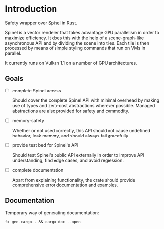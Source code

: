 # Introduction

Safety wrapper over [Spinel] in Rust.

Spinel is a vector renderer that takes advantage GPU parallelism in order to
maximize efficiency. It does this with the help of a scene-graph-like
asynchronous API and by dividing the scene into tiles. Each tile is then
processed by means of simple styling commands that run on VMs in parallel.

It currently runs on Vulkan 1.1 on a number of GPU architectures.

## Goals

- [ ] complete Spinel access

  Should cover the complete Spinel API with minimal overhead by making use of
  types and zero-cost abstractions wherever possible. Managed abstractions are
  also provided for safety and commodity.

- [ ] memory-safety

  Whether or not used correctly, this API should not cause undefined behavior,
  leak memory, and should always fail gracefully.

- [ ] provide test bed for Spinel's API

  Should test Spinel's public API externally in order to improve API
  understanding, find edge cases, and avoid regression.

- [ ] complete documentation

  Apart from explaining functionality, the crate should provide comprehensive
  error documentation and examples.

## Documentation

Temporary way of generating documentation:

```shell
fx gen-cargo . && cargo doc --open
```

[Spinel]: https://fuchsia.googlesource.com/fuchsia/+/HEAD/src/graphics/lib/compute/spinel/
